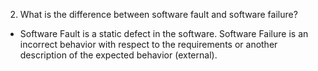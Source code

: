 2.	What is the difference between software fault and software failure?

-	Software Fault is a static defect in the software. Software Failure is an incorrect behavior with respect to the requirements or another description of the expected behavior (external).
